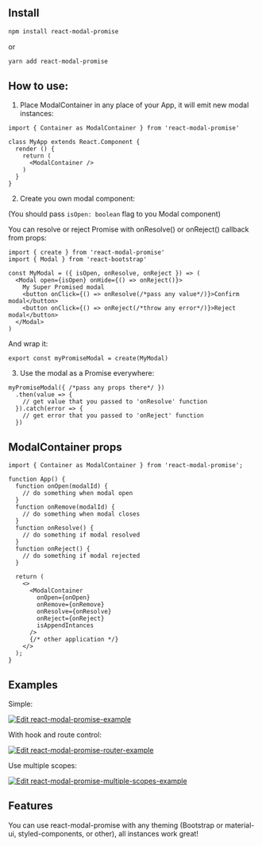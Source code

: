 ## Install
```sh
npm install react-modal-promise
```
or
```sh
yarn add react-modal-promise
```

## How to use:

1. Place ModalContainer in any place of your App, it will emit new modal instances:

```tsx
import { Container as ModalContainer } from 'react-modal-promise'

class MyApp extends React.Component {
  render () {
    return (
      <ModalContainer />
    )
  }
}
```

2. Create you own modal component:

(You should pass ```isOpen: boolean``` flag to you Modal component)

You can resolve or reject Promise with onResolve() or onReject() callback from props:

```tsx
import { create } from 'react-modal-promise'
import { Modal } from 'react-bootstrap'

const MyModal = ({ isOpen, onResolve, onReject }) => (
  <Modal open={isOpen} onHide={() => onReject()}>
    My Super Promised modal
    <button onClick={() => onResolve(/*pass any value*/)}>Confirm modal</button>
    <button onClick={() => onReject(/*throw any error*/)}>Reject modal</button>
  </Modal>
)
```

And wrap it:

```tsx
export const myPromiseModal = create(MyModal)
```

3. Use the modal as a Promise everywhere:

```tsx
myPromiseModal({ /*pass any props there*/ })
  .then(value => {
    // get value that you passed to 'onResolve' function
  }).catch(error => {
    // get error that you passed to 'onReject' function
  })
```

## ModalContainer props

```tsx
import { Container as ModalContainer } from 'react-modal-promise';

function App() {
  function onOpen(modalId) {
    // do something when modal open
  }
  function onRemove(modalId) {
    // do something when modal closes
  }
  function onResolve() {
    // do something if modal resolved
  }
  function onReject() {
    // do something if modal rejected
  }

  return (
    <>
      <ModalContainer
        onOpen={onOpen}
        onRemove={onRemove}
        onResolve={onResolve}
        onReject={onReject}
        isAppendIntances
      />
      {/* other application */}
    </>
  );
}
```

## Examples

Simple:

[![Edit react-modal-promise-example](https://codesandbox.io/static/img/play-codesandbox.svg)](https://codesandbox.io/s/react-modal-promise-example-w6jq5f)

With hook and route control:

[![Edit react-modal-promise-router-example](https://codesandbox.io/static/img/play-codesandbox.svg)](https://codesandbox.io/s/react-modal-promise-router-example-jhtet?fontsize=14&hidenavigation=1&theme=dark)

Use multiple scopes:

[![Edit react-modal-promise-multiple-scopes-example](https://codesandbox.io/static/img/play-codesandbox.svg)](https://codesandbox.io/s/react-modal-promise-example-wmvmt?fontsize=14&hidenavigation=1&theme=dark)


## Features

You can use react-modal-promise with any theming (Bootstrap or material-ui, styled-components, or other), all instances work great!

